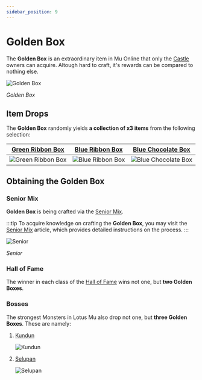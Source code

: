 ```yaml
---
sidebar_position: 9
---
```


# Golden Box

The **Golden Box** is an extraordinary item in Mu Online that only the [Castle](/events/castle-siege) owners can acquire. Altough hard to craft, it's rewards can be compared to nothing else.

![Golden Box](/img/items/item-bags/golden-box.png)

_Golden Box_

## Item Drops

The **Golden Box** randomly yields **a collection of x3 items** from the following selection:

|     [Green Ribbon Box](/items/item-bags/exc/green-ribbon-box)     |     [Blue Ribbon Box](/items/item-bags/exc/blue-ribbon-box)     |   [Blue Chocolate Box](/items/item-bags/exc/blue-chocolate-box)    |
| :---------------------------------------------------------------: | :-------------------------------------------------------------: | :----------------------------------------------------------------: |
| ![Green Ribbon Box](/img/items/item-bags/box-of-green-ribbon.png) | ![Blue Ribbon Box](/img/items/item-bags/box-of-blue-ribbon.png) | ![Blue Chocolate Box](/img/items/item-bags/blue-chocolate-box.png) |

## Obtaining the Golden Box

### Senior Mix

**Golden Box** is being crafted via the [Senior Mix](/crafting/senior-mix).

:::tip
To acquire knowledge on crafting the **Golden Box**, you may visit the [Senior Mix](/crafting/senior-mix) article, which provides detailed instructions on the process.
:::

![Senior](/img/npc/senior.jpg)

_Senior_

### Hall of Fame

The winner in each class of the [Hall of Fame](/events/hall-of-fame) wins not one, but **two Golden Boxes**.

### Bosses

The strongest Monsters in Lotus Mu also drop not one, but **three Golden Boxes**. These are namely:

1. [Kundun](/special-monsters/bosses/kundun)

   ![Kundun](/img/monsters/special/bosses/kundun.jpg)

2. [Selupan](/special-monsters/bosses/selupan)

   ![Selupan](/img/monsters/special/bosses/selupan.jpg)
